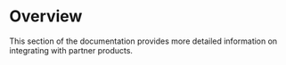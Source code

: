 # Overview

This section of the documentation provides more detailed information on integrating with partner products.



